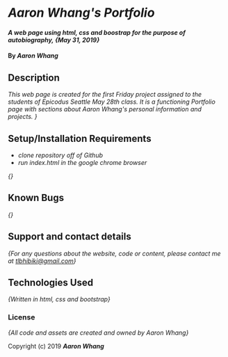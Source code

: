 # _Aaron Whang's Portfolio_

#### _A web page using html, css and boostrap for the purpose of autobiography, {May 31, 2019}_

#### By _**Aaron Whang**_

## Description

_This web page is created for the first Friday project assigned to the students of Epicodus Seattle May 28th class. It is a functioning Portfolio page with sections about Aaron Whang's personal information and projects. }_

## Setup/Installation Requirements

* _clone repository off of Github_
* _run index.html in the google chrome browser_

_{}_

## Known Bugs

_{}_

## Support and contact details

_{For any questions about the website, code or content, please contact me at tlbhibiki@gmail.com}_

## Technologies Used

_{Written in html, css and bootstrap}_

### License

_{All code and assets are created and owned by Aaron Whang}_

Copyright (c) 2019 **_Aaron Whang_**
